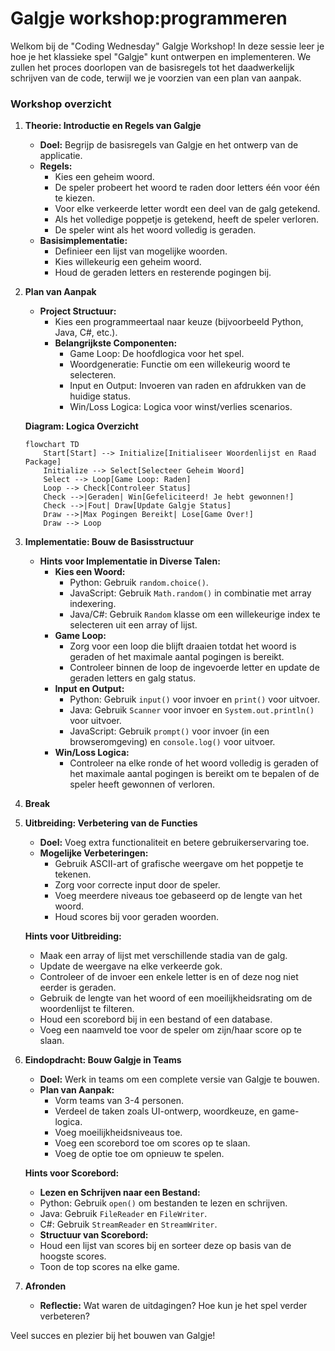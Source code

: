 # Galgje workshop:programmeren

Welkom bij de "Coding Wednesday" Galgje Workshop! In deze sessie leer je hoe je het klassieke spel "Galgje" kunt ontwerpen en implementeren. We zullen het proces doorlopen van de basisregels tot het daadwerkelijk schrijven van de code, terwijl we je voorzien van een plan van aanpak.

### Workshop overzicht
1. **Theorie: Introductie en Regels van Galgje**
   - **Doel:** Begrijp de basisregels van Galgje en het ontwerp van de applicatie.
   - **Regels:**
      - Kies een geheim woord.
      - De speler probeert het woord te raden door letters één voor één te kiezen.
      - Voor elke verkeerde letter wordt een deel van de galg getekend.
      - Als het volledige poppetje is getekend, heeft de speler verloren.
      - De speler wint als het woord volledig is geraden.
   - **Basisimplementatie:**
      - Definieer een lijst van mogelijke woorden.
      - Kies willekeurig een geheim woord.
      - Houd de geraden letters en resterende pogingen bij.

2. **Plan van Aanpak**
   - **Project Structuur:**
      - Kies een programmeertaal naar keuze (bijvoorbeeld Python, Java, C#, etc.).
      - **Belangrijkste Componenten:**
         - Game Loop: De hoofdlogica voor het spel.
         - Woordgeneratie: Functie om een willekeurig woord te selecteren.
         - Input en Output: Invoeren van raden en afdrukken van de huidige status.
         - Win/Loss Logica: Logica voor winst/verlies scenarios.

   **Diagram: Logica Overzicht**
   ```mermaid
   flowchart TD
       Start[Start] --> Initialize[Initialiseer Woordenlijst en Raad Package]
       Initialize --> Select[Selecteer Geheim Woord]
       Select --> Loop[Game Loop: Raden]
       Loop --> Check[Controleer Status]
       Check -->|Geraden| Win[Gefeliciteerd! Je hebt gewonnen!]
       Check -->|Fout| Draw[Update Galgje Status]
       Draw -->|Max Pogingen Bereikt| Lose[Game Over!]
       Draw --> Loop
   ```

3. **Implementatie: Bouw de Basisstructuur**
   - **Hints voor Implementatie in Diverse Talen:**
      - **Kies een Woord:**
         - Python: Gebruik `random.choice()`.
         - JavaScript: Gebruik `Math.random()` in combinatie met array indexering.
         - Java/C#: Gebruik `Random` klasse om een willekeurige index te selecteren uit een array of lijst.
      - **Game Loop:**
         - Zorg voor een loop die blijft draaien totdat het woord is geraden of het maximale aantal pogingen is bereikt.
         - Controleer binnen de loop de ingevoerde letter en update de geraden letters en galg status.
      - **Input en Output:**
         - Python: Gebruik `input()` voor invoer en `print()` voor uitvoer.
         - Java: Gebruik `Scanner` voor invoer en `System.out.println()` voor uitvoer.
         - JavaScript: Gebruik `prompt()` voor invoer (in een browseromgeving) en `console.log()` voor uitvoer.
      - **Win/Loss Logica:**
         - Controleer na elke ronde of het woord volledig is geraden of het maximale aantal pogingen is bereikt om te bepalen of de speler heeft gewonnen of verloren.

4. **Break**

5. **Uitbreiding: Verbetering van de Functies**
   - **Doel:** Voeg extra functionaliteit en betere gebruikerservaring toe.
   - **Mogelijke Verbeteringen:**
      - Gebruik ASCII-art of grafische weergave om het poppetje te tekenen.
      - Zorg voor correcte input door de speler.
      - Voeg meerdere niveaus toe gebaseerd op de lengte van het woord.
      - Houd scores bij voor geraden woorden.

   **Hints voor Uitbreiding:**
   - Maak een array of lijst met verschillende stadia van de galg.
   - Update de weergave na elke verkeerde gok.
   - Controleer of de invoer een enkele letter is en of deze nog niet eerder is geraden.
   - Gebruik de lengte van het woord of een moeilijkheidsrating om de woordenlijst te filteren.
   - Houd een scorebord bij in een bestand of een database.
   - Voeg een naamveld toe voor de speler om zijn/haar score op te slaan.

6. **Eindopdracht: Bouw Galgje in Teams**
   - **Doel:** Werk in teams om een complete versie van Galgje te bouwen.
   - **Plan van Aanpak:**
      - Vorm teams van 3-4 personen.
      - Verdeel de taken zoals UI-ontwerp, woordkeuze, en game-logica.
      - Voeg moeilijkheidsniveaus toe.
      - Voeg een scorebord toe om scores op te slaan.
      - Voeg de optie toe om opnieuw te spelen.

   **Hints voor Scorebord:**
   - **Lezen en Schrijven naar een Bestand:**
   - Python: Gebruik `open()` om bestanden te lezen en schrijven.
   - Java: Gebruik `FileReader` en `FileWriter`.
   - C#: Gebruik `StreamReader` en `StreamWriter`.
   - **Structuur van Scorebord:**
   - Houd een lijst van scores bij en sorteer deze op basis van de hoogste scores.
   - Toon de top scores na elke game.

7. **Afronden**
   - **Reflectie:** Wat waren de uitdagingen? Hoe kun je het spel verder verbeteren?

Veel succes en plezier bij het bouwen van Galgje!